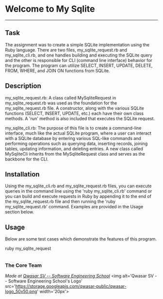 # Welcome to My Sqlite
***

## Task
The assignment was to create a simple SQLite implementation using the Ruby language.  There are two files, my_sqlite_request.rb and my_sqlite_cli.rb, and one handles
building and executing the SQLite query and the other is responsible for CLI (command line interface) behavior for the program.  The program can utilize SELECT,
INSERT, UPDATE, DELETE, FROM, WHERE, and JOIN ON functions from SQLite.

## Description
my_sqlite_request.rb:
A class called MySqliteRequest in my_sqlite_request.rb was used as the foundation for the my_sqlite_request.rb file.  A constructor, along with the various SQLite functions (SELECT,
INSERT, UPDATE, etc.) each have their own class methods.  A 'run' method is also included that executes the SQLite request.

my_sqlite_cli.rb:
The purpose of this file is to create a command-line interface, much like the actual SQLite program, where a user can interact with a SQLite database by entering various 
SQL-like commands and performing operations such as querying data, inserting records, joining tables, updating information, and deleting entries.
A new class called MySqliteCli inherits from the MySqliteRequest class and serves as the backbone for the CLI.

## Installation
Using the my_sqlite_cli.rb and my_sqlite_request.rb files, you can execute queries in the command line using the 'ruby my_sqlite_cli.rb' command or you can build and execute requests
in Ruby by appending it to the end of the my_sqlite_request.rb file and then running the 'ruby my_sqlite_request.rb' command.
Examples are provided in the Usage section below.

## Usage
Below are some test cases which demonstrate the features of this program.

ruby my_sqlite_request

```

```

### The Core Team


<span><i>Made at <a href='https://qwasar.io'>Qwasar SV -- Software Engineering School</a></i></span>
<span><img alt='Qwasar SV -- Software Engineering School's Logo' src='https://storage.googleapis.com/qwasar-public/qwasar-logo_50x50.png' width='20px'></span>
